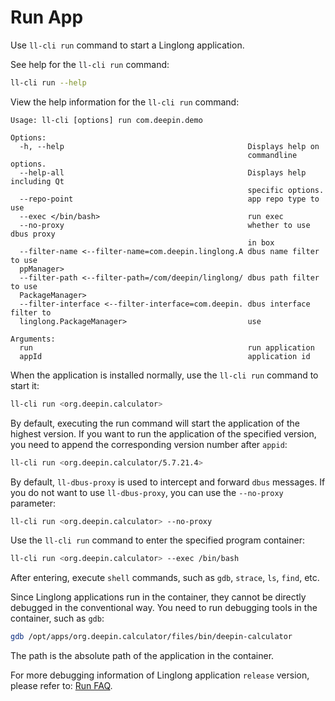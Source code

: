 # Run App

Use `ll-cli run` command to start a Linglong application.

See help for the `ll-cli run` command:

```bash
ll-cli run --help
```

View the help information for the `ll-cli run` command:

```text
Usage: ll-cli [options] run com.deepin.demo

Options:
  -h, --help                                         Displays help on
                                                     commandline options.
  --help-all                                         Displays help including Qt
                                                     specific options.
  --repo-point                                       app repo type to use
  --exec </bin/bash>                                 run exec
  --no-proxy                                         whether to use dbus proxy
                                                     in box
  --filter-name <--filter-name=com.deepin.linglong.A dbus name filter to use
  ppManager>
  --filter-path <--filter-path=/com/deepin/linglong/ dbus path filter to use
  PackageManager>
  --filter-interface <--filter-interface=com.deepin. dbus interface filter to
  linglong.PackageManager>                           use

Arguments:
  run                                                run application
  appId                                              application id
```

When the application is installed normally, use the `ll-cli run` command to start it:

```bash
ll-cli run <org.deepin.calculator>
```

By default, executing the run command will start the application of the highest version. If you want to run the application of the specified version, you need to append the corresponding version number after `appid`:

```bash
ll-cli run <org.deepin.calculator/5.7.21.4>
```

By default, `ll-dbus-proxy` is used to intercept and forward `dbus` messages. If you do not want to use `ll-dbus-proxy`, you can use the `--no-proxy` parameter:

```bash
ll-cli run <org.deepin.calculator> --no-proxy
```

Use the `ll-cli run` command to enter the specified program container:

```bash
ll-cli run <org.deepin.calculator> --exec /bin/bash
```

After entering, execute `shell` commands, such as `gdb`, `strace`, `ls`, `find`, etc.

Since Linglong applications run in the container, they cannot be directly debugged in the conventional way. You need to run debugging tools in the container, such as `gdb`:

```bash
gdb /opt/apps/org.deepin.calculator/files/bin/deepin-calculator
```

The path is the absolute path of the application in the container.

For more debugging information of Linglong application `release` version, please refer to: [Run FAQ](../debug/faq.md).
